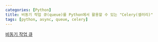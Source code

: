 ```yaml
---
categories: [Python]
title: 비동기 작업 큐(queue)를 Python에서 활용할 수 있는 "Celery(셀러리)"
tags: [python, async, queue, celery]
---
```



<a target="_blank" href="https://dgkim5360.tistory.com/entry/python-celery-asynchronous-system-with-redis">비동기 작업 큐</a>